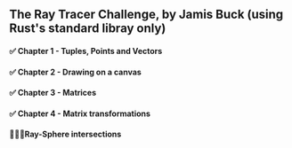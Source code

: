 ## The Ray Tracer Challenge, by Jamis Buck (using Rust's standard libray only)

#### ✅ Chapter 1 - Tuples, Points and Vectors 

#### ✅  Chapter 2 - Drawing on a canvas

#### ✅ Chapter 3 - Matrices 

#### ✅ Chapter 4 - Matrix transformations

#### 👨🏼‍💻Ray-Sphere intersections


